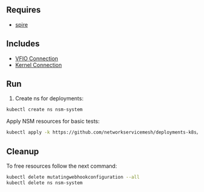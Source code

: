 ## Requires

- [spire](../spire)

## Includes

- [VFIO Connection](../use-cases/Vfio2Noop)
- [Kernel Connection](../use-cases/SriovKernel2Noop)

## Run

1. Create ns for deployments:
```bash
kubectl create ns nsm-system
```

Apply NSM resources for basic tests:
```bash
kubectl apply -k https://github.com/networkservicemesh/deployments-k8s/examples/sriov?ref=9431e949d2087db504db9119bea7207182fae9fc
```

## Cleanup

To free resources follow the next command:
```bash
kubectl delete mutatingwebhookconfiguration --all
kubectl delete ns nsm-system
```
